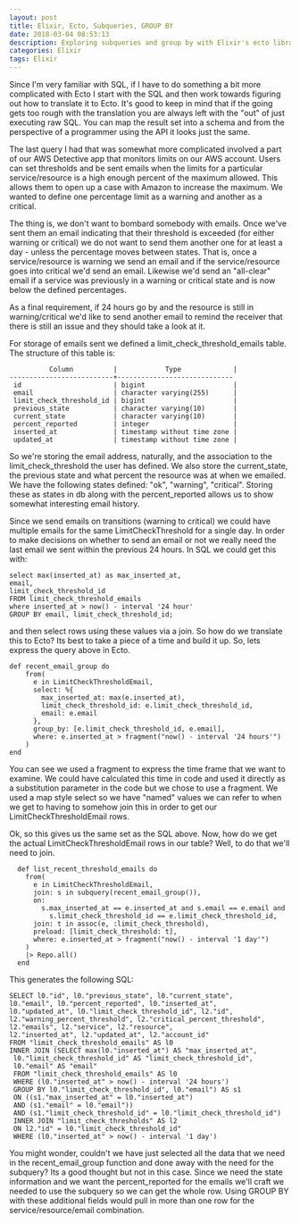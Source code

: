```yaml
---
layout: post
title: Elixir, Ecto, Subqueries, GROUP BY
date: 2018-03-04 08:53:13
description: Exploring subqueries and group by with Elixir's ecto library
categories: Elixir
tags: Elixir
---
```


Since I'm very familiar with SQL, if I have to do something a bit
more complicated with Ecto I start with the SQL and then work
towards figuring out how to translate it to Ecto. It's good to
keep in mind that if the going gets too rough with the translation
you are always left with the "out" of just executing raw SQL.
You can map the result set into a schema and from the perspective
of a programmer using the API it looks just the same.

The last query I had that was somewhat more complicated involved a
part of our AWS Detective app that monitors limits on our AWS account.
Users can set thresholds and be sent emails when the limits for
a particular service/resource is a high enough percent of the maximum
allowed. This allows them to open up a case with Amazon to increase
the maximum. We wanted to define one percentage limit as a warning and
another as a critical.

The thing is, we don't want to bombard somebody
with emails. Once we've sent them an email indicating that their threshold
is exceeded (for either warning or critical) we do not want to send them
another one for at least a day - unless the percentage moves between
states. That is, once a service/resource is warning we send an email and
if the service/resource goes into critical we'd send an email. Likewise
we'd send an "all-clear" email if a service was previously in a warning
or critical state and is now below the defined percentages.

As a final requirement, if 24 hours go by and the resource is still
in warning/critical we'd like to send another email to remind the
receiver that there is still an issue and they should take a look at it.

For storage of emails sent we defined a limit_check_threshold_emails
table. The structure of this table is:

```
          Column          |            Type             |
--------------------------+-----------------------------
 id                       | bigint                      |
 email                    | character varying(255)      |
 limit_check_threshold_id | bigint                      |
 previous_state           | character varying(10)       |
 current_state            | character varying(10)       |
 percent_reported         | integer                     |
 inserted_at              | timestamp without time zone |
 updated_at               | timestamp without time zone |
```

So we're storing the email address, naturally, and the association to
the limit_check_threshold the user has defined. We also store the
current_state, the previous state and what percent the resource was
at when we emailed. We have the following states defined: "ok",
"warning", "critical". Storing these as states in db along with the
percent_reported allows us to show somewhat interesting email history.

Since we send emails on transitions (warning to critical) we could have
multiple emails for the same LimitCheckThreshold for a single day. In
order to make decisions on whether to send an email or not we really
need the last email we sent within the previous 24 hours. In SQL we
could get this with:

```
select max(inserted_at) as max_inserted_at,
email,
limit_check_threshold_id
FROM limit_check_threshold_emails
where inserted_at > now() - interval '24 hour'
GROUP BY email, limit_check_threshold_id;
```

and then select rows using these values via a join. So how do we
translate this to Ecto? Its best to take a piece of a time and
build it up. So, lets express the query above in Ecto.

```
def recent_email_group do
    from(
      e in LimitCheckThresholdEmail,
      select: %{
        max_inserted_at: max(e.inserted_at),
        limit_check_threshold_id: e.limit_check_threshold_id,
        email: e.email
      },
      group_by: [e.limit_check_threshold_id, e.email],
      where: e.inserted_at > fragment("now() - interval '24 hours'")
    )
end
```

You can see we used a fragment to express the time frame that we
want to examine. We could have calculated this time in code and used it
directly as a substitution parameter in the code but we chose to use
a fragment. We used a map style select so we have "named" values we
can refer to when we get to having to somehow join this in order to
get our LimitCheckThresholdEmail rows.

Ok, so this gives us the same set as the SQL above. Now, how do we get
the actual LimitCheckThresholdEmail rows in our table? Well, to do that
we'll need to join.

```
  def list_recent_threshold_emails do
    from(
      e in LimitCheckThresholdEmail,
      join: s in subquery(recent_email_group()),
      on:
        s.max_inserted_at == e.inserted_at and s.email == e.email and
          s.limit_check_threshold_id == e.limit_check_threshold_id,
      join: t in assoc(e, :limit_check_threshold),
      preload: [limit_check_threshold: t],
      where: e.inserted_at > fragment("now() - interval '1 day'")
    )
    |> Repo.all()
  end
```

This generates the following SQL:

```
SELECT l0."id", l0."previous_state", l0."current_state",
l0."email", l0."percent_reported", l0."inserted_at",
l0."updated_at", l0."limit_check_threshold_id", l2."id",
l2."warning_percent_threshold", l2."critical_percent_threshold",
l2."emails", l2."service", l2."resource",
l2."inserted_at", l2."updated_at", l2."account_id"
FROM "limit_check_threshold_emails" AS l0
INNER JOIN (SELECT max(l0."inserted_at") AS "max_inserted_at",
 l0."limit_check_threshold_id" AS "limit_check_threshold_id",
 l0."email" AS "email"
 FROM "limit_check_threshold_emails" AS l0
 WHERE (l0."inserted_at" > now() - interval '24 hours')
 GROUP BY l0."limit_check_threshold_id", l0."email") AS s1
 ON ((s1."max_inserted_at" = l0."inserted_at")
 AND (s1."email" = l0."email"))
 AND (s1."limit_check_threshold_id" = l0."limit_check_threshold_id")
 INNER JOIN "limit_check_thresholds" AS l2
 ON l2."id" = l0."limit_check_threshold_id"
 WHERE (l0."inserted_at" > now() - interval '1 day')
```

You might wonder, couldn't we have just selected all the data that
we need in the recent_email_group function and done away with the
need for the subquery? Its a good thought but not in this case. Since
we need the state information and we want the percent_reported
for the emails we'll craft we needed to use the subquery so we can
get the whole row. Using GROUP BY with these additional fields would
pull in more than one row for the service/resource/email combination.
